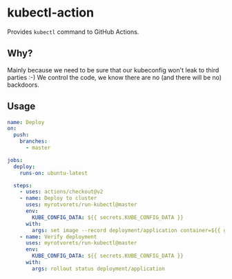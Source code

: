 # kubectl-action

Provides `kubectl` command to GitHub Actions.

## Why?

Mainly because we need to be sure that our kubeconfig won't leak to third parties :-) We control the code, we know there are no (and there will be no) backdoors.

## Usage

```yaml
name: Deploy
on:
  push:
    branches:
      - master

jobs:
  deploy:
    runs-on: ubuntu-latest

  steps:
    - uses: actions/checkout@v2
    - name: Deploy to cluster
      uses: myrotvorets/run-kubectl@master
      env:
        KUBE_CONFIG_DATA: ${{ secrets.KUBE_CONFIG_DATA }}
      with:
        args: set image --record deployment/application container=${{ github.repository }}:${{ github.sha }}
    - name: Verify deployment
      uses: myrotvorets/run-kubectl@master
      env:
        KUBE_CONFIG_DATA: ${{ secrets.KUBE_CONFIG_DATA }}
      with:
        args: rollout status deployment/application
```
